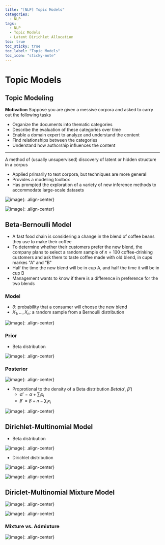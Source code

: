 ```yaml
---
title: "[NLP] Topic Models"
categories:
  - NLP
tags:
  - NLP
  - Topic Models
  - Latent Dirichlet Allocation
toc: true
toc_sticky: true
toc_label: "Topic Models"
toc_icon: "sticky-note"
---
```


# Topic Models

## Topic Modeling

**Motivation**
Suppose you are given a messive corpora and asked to carry out the following tasks
- Organize the documents into thematic categories
- Describe the evaluation of these categories over time
- Enable a domain expert to analyze and understand the content
- Find relationships between the categories
- Understand how authorship influences the content

---

A method of (usually unsupervised) discovery of latent or hidden structure in a corpus
- Applied primarily to text corpora, but techniques are more general
- Provides a modeling toolbox
- Has prompted the exploration of a variety of new inference methods to accommodate large-scale datasets

![image](https://user-images.githubusercontent.com/55765292/172298966-809e6d7e-5a3a-4ebc-9dd0-d4835b32d0d6.png){: .align-center}

![image](https://user-images.githubusercontent.com/55765292/172298997-4dbef05c-44c6-4e82-9a50-c601dc833940.png){: .align-center}


## Beta-Bernoulli Model
- A fast food chain is considering a change in the blend of coffee beans they use to make their coffee
- To determine whether their customers prefer the new blend, the company plans to select a random sample of $n=100$ coffee-drinking customers and ask them to taste coffee made with old blend, in cups markes "A" and "B"
- Half the time the new blend will be in cup A, and half the time it will be in cup B
- Management wants to know if there is a difference in preference for the two blends

### Model
- $\theta$: probability that a consumer will choose the new blend
- $X_1, \ldots, X_n$: a random sample from a Bernoulli distribution

<!-- $P(x_i\mid\theta)={\theta}^{x_i}{(1-\theta)}^{1-x_i}$
$P(x\mid\theta)={\prod}_i^n{\theta}^{x_i}{(1-\theta)}^{1-x_i}$ -->

![image](https://user-images.githubusercontent.com/55765292/172300844-5a928f8b-2b1c-4f4d-8c60-548d71f08d72.png){: .align-center}

### Prior
- Beta distribution

![image](https://user-images.githubusercontent.com/55765292/172300925-d83f5bae-22d3-49f8-987d-8a651f2a6d99.png){: .align-center}

### Posterior

![image](https://user-images.githubusercontent.com/55765292/172301249-7711c0c1-ee75-4643-b68b-691a99b2434d.png){: .align-center}

- Proprotional to the density of a Beta distribution $Beta({\alpha}',{\beta}')$
  - $\alpha'=\alpha+{\sum}_ix_i$
  - $\beta'=\beta+n-{\sum}_ix_i$

![image](https://user-images.githubusercontent.com/55765292/172304804-203674c1-5187-42ba-9b47-3ff01acd35ad.png){: .align-center}


## Dirichlet-Multinomial Model

- Beta distribution

![image](https://user-images.githubusercontent.com/55765292/172305006-e1187979-8d4a-49b0-8bc9-4fc85e95de6e.png){: .align-center}

- Dirichlet distribution

![image](https://user-images.githubusercontent.com/55765292/172305219-57e3f085-9ae9-4379-961e-ad7c9e0623f9.png){: .align-center}

![image](https://user-images.githubusercontent.com/55765292/172305258-2de120df-1164-444e-87e3-1ccbbf63dc92.png){: .align-center}


## Diriclet-Multinomial Mixture Model

![image](https://user-images.githubusercontent.com/55765292/172305413-3374330e-ca77-41ca-9dd1-22d9c45a38bf.png){: .align-center}

![image](https://user-images.githubusercontent.com/55765292/172305453-1ae31188-758e-449f-a17a-08524a2dd083.png){: .align-center}

### Mixture vs. Admixture

![image](https://user-images.githubusercontent.com/55765292/172305593-7b866f49-110d-40ff-9b3c-9f1fcda6c41a.png){: .align-center}













